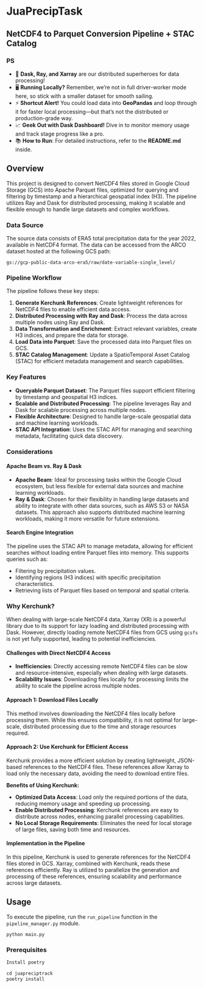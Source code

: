 # JuaPrecipTask

## NetCDF4 to Parquet Conversion Pipeline + STAC Catalog

### PS
- 🚀 **Dask, Ray, and Xarray** are our distributed superheroes for data processing!
- 🖥️ **Running Locally?** Remember, we’re not in full driver-worker mode here, so stick with a smaller dataset for smooth sailing.
- ⚡ **Shortcut Alert!** You could load data into **GeoPandas** and loop through it for faster local processing—but that’s not the distributed or production-grade way.
- 📈 **Geek Out with Dask Dashboard!** Dive in to monitor memory usage and track stage progress like a pro.
- 📚 **How to Run**: For detailed instructions, refer to the **README.md** inside.

## Overview

This project is designed to convert NetCDF4 files stored in Google Cloud Storage (GCS) into Apache Parquet files, optimized for querying and filtering by timestamp and a hierarchical geospatial index (H3). The pipeline utilizes Ray and Dask for distributed processing, making it scalable and flexible enough to handle large datasets and complex workflows.

### Data Source

The source data consists of ERA5 total precipitation data for the year 2022, available in NetCDF4 format. The data can be accessed from the ARCO dataset hosted at the following GCS path:

``gs://gcp-public-data-arco-era5/raw/date-variable-single_level/``



### Pipeline Workflow

The pipeline follows these key steps:

1. **Generate Kerchunk References**: Create lightweight references for NetCDF4 files to enable efficient data access.
2. **Distributed Processing with Ray and Dask**: Process the data across multiple nodes using Ray and Dask.
3. **Data Transformation and Enrichment**: Extract relevant variables, create H3 indices, and prepare the data for storage.
4. **Load Data into Parquet**: Save the processed data into Parquet files on GCS.
5. **STAC Catalog Management**: Update a SpatioTemporal Asset Catalog (STAC) for efficient metadata management and search capabilities.

### Key Features

- **Queryable Parquet Dataset**: The Parquet files support efficient filtering by timestamp and geospatial H3 indices.
- **Scalable and Distributed Processing**: The pipeline leverages Ray and Dask for scalable processing across multiple nodes.
- **Flexible Architecture**: Designed to handle large-scale geospatial data and machine learning workloads.
- **STAC API Integration**: Uses the STAC API for managing and searching metadata, facilitating quick data discovery.

### Considerations

#### Apache Beam vs. Ray & Dask

- **Apache Beam**: Ideal for processing tasks within the Google Cloud ecosystem, but less flexible for external data sources and machine learning workloads.
- **Ray & Dask**: Chosen for their flexibility in handling large datasets and ability to integrate with other data sources, such as AWS S3 or NASA datasets. This approach also supports distributed machine learning workloads, making it more versatile for future extensions.

#### Search Engine Integration

The pipeline uses the STAC API to manage metadata, allowing for efficient searches without loading entire Parquet files into memory. This supports queries such as:

- Filtering by precipitation values.
- Identifying regions (H3 indices) with specific precipitation characteristics.
- Retrieving lists of Parquet files based on temporal and spatial criteria.

### Why Kerchunk?

When dealing with large-scale NetCDF4 data, Xarray (XR) is a powerful library due to its support for lazy loading and distributed processing with Dask. However, directly loading remote NetCDF4 files from GCS using `gcsfs` is not yet fully supported, leading to potential inefficiencies.

#### Challenges with Direct NetCDF4 Access

- **Inefficiencies**: Directly accessing remote NetCDF4 files can be slow and resource-intensive, especially when dealing with large datasets.
- **Scalability Issues**: Downloading files locally for processing limits the ability to scale the pipeline across multiple nodes.

#### Approach 1: Download Files Locally

This method involves downloading the NetCDF4 files locally before processing them. While this ensures compatibility, it is not optimal for large-scale, distributed processing due to the time and storage resources required.

#### Approach 2: Use Kerchunk for Efficient Access

Kerchunk provides a more efficient solution by creating lightweight, JSON-based references to the NetCDF4 files. These references allow Xarray to load only the necessary data, avoiding the need to download entire files.

**Benefits of Using Kerchunk:**

- **Optimized Data Access**: Load only the required portions of the data, reducing memory usage and speeding up processing.
- **Enable Distributed Processing**: Kerchunk references are easy to distribute across nodes, enhancing parallel processing capabilities.
- **No Local Storage Requirements**: Eliminates the need for local storage of large files, saving both time and resources.

#### Implementation in the Pipeline

In this pipeline, Kerchunk is used to generate references for the NetCDF4 files stored in GCS. Xarray, combined with Kerchunk, reads these references efficiently. Ray is utilized to parallelize the generation and processing of these references, ensuring scalability and performance across large datasets.

## Usage

To execute the pipeline, run the `run_pipeline` function in the `pipeline_manager.py` module. 

```python main.py```


### Prerequisites
```python
Install poetry

cd juapreciptrack
poetry install

```
